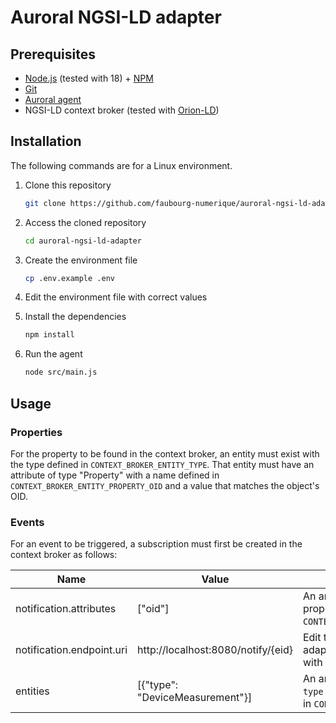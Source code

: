 # Auroral NGSI-LD adapter

## Prerequisites

- [Node.js](https://nodejs.org/en) (tested with 18) + [NPM](https://www.npmjs.com/)
- [Git](https://git-scm.com/)
- [Auroral agent](https://github.com/AuroralH2020/auroral-node)
- NGSI-LD context broker (tested with [Orion-LD](https://github.com/FIWARE/context.Orion-LD))

## Installation

The following commands are for a Linux environment.

1. Clone this repository

    ```bash
    git clone https://github.com/faubourg-numerique/auroral-ngsi-ld-adapter.git
    ```

1. Access the cloned repository

    ```bash
    cd auroral-ngsi-ld-adapter
    ```

1. Create the environment file

    ```bash
    cp .env.example .env
    ```

1. Edit the environment file with correct values

1. Install the dependencies

    ```bash
    npm install
    ```

1. Run the agent

    ```bash
    node src/main.js
    ```

## Usage

### Properties

For the property to be found in the context broker, an entity must exist with the type defined in `CONTEXT_BROKER_ENTITY_TYPE`. That entity must have an attribute of type "Property" with a name defined in `CONTEXT_BROKER_ENTITY_PROPERTY_OID` and a value that matches the object's OID.

### Events

For an event to be triggered, a subscription must first be created in the context broker as follows:

| Name                      | Value                              | Description                                                                                                 |
|---------------------------|------------------------------------|-------------------------------------------------------------------------------------------------------------|
| notification.attributes   | ["oid"]                            | An array containing the name of the property defined in `CONTEXT_BROKER_ENTITY_PROPERTY_OID`.               |
| notification.endpoint.uri | http://localhost:8080/notify/{eid} | Edit the URL to match where the adapter is available. Replace {eid} with the name of the event.             |
| entities                  | [{"type": "DeviceMeasurement"}]    | An array containing an object with a `type` key matching the value defined in `CONTEXT_BROKER_ENTITY_TYPE`. |
